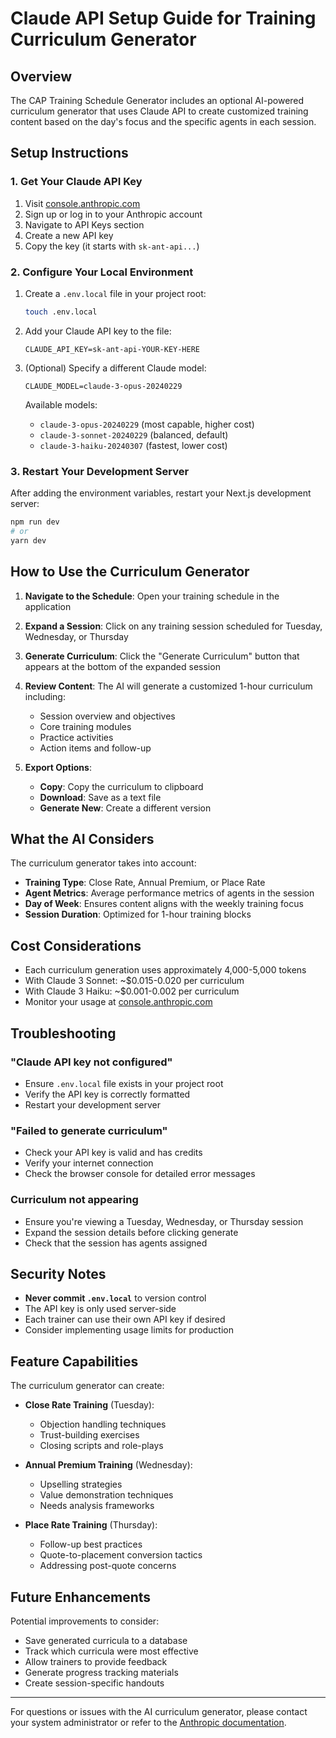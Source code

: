 # Claude API Setup Guide for Training Curriculum Generator

## Overview

The CAP Training Schedule Generator includes an optional AI-powered curriculum generator that uses Claude API to create customized training content based on the day's focus and the specific agents in each session.

## Setup Instructions

### 1. Get Your Claude API Key

1. Visit [console.anthropic.com](https://console.anthropic.com)
2. Sign up or log in to your Anthropic account
3. Navigate to API Keys section
4. Create a new API key
5. Copy the key (it starts with `sk-ant-api...`)

### 2. Configure Your Local Environment

1. Create a `.env.local` file in your project root:

   ```bash
   touch .env.local
   ```

2. Add your Claude API key to the file:

   ```
   CLAUDE_API_KEY=sk-ant-api-YOUR-KEY-HERE
   ```

3. (Optional) Specify a different Claude model:
   ```
   CLAUDE_MODEL=claude-3-opus-20240229
   ```
   Available models:
   - `claude-3-opus-20240229` (most capable, higher cost)
   - `claude-3-sonnet-20240229` (balanced, default)
   - `claude-3-haiku-20240307` (fastest, lower cost)

### 3. Restart Your Development Server

After adding the environment variables, restart your Next.js development server:

```bash
npm run dev
# or
yarn dev
```

## How to Use the Curriculum Generator

1. **Navigate to the Schedule**: Open your training schedule in the application

2. **Expand a Session**: Click on any training session scheduled for Tuesday, Wednesday, or Thursday

3. **Generate Curriculum**: Click the "Generate Curriculum" button that appears at the bottom of the expanded session

4. **Review Content**: The AI will generate a customized 1-hour curriculum including:

   - Session overview and objectives
   - Core training modules
   - Practice activities
   - Action items and follow-up

5. **Export Options**:
   - **Copy**: Copy the curriculum to clipboard
   - **Download**: Save as a text file
   - **Generate New**: Create a different version

## What the AI Considers

The curriculum generator takes into account:

- **Training Type**: Close Rate, Annual Premium, or Place Rate
- **Agent Metrics**: Average performance metrics of agents in the session
- **Day of Week**: Ensures content aligns with the weekly training focus
- **Session Duration**: Optimized for 1-hour training blocks

## Cost Considerations

- Each curriculum generation uses approximately 4,000-5,000 tokens
- With Claude 3 Sonnet: ~$0.015-0.020 per curriculum
- With Claude 3 Haiku: ~$0.001-0.002 per curriculum
- Monitor your usage at [console.anthropic.com](https://console.anthropic.com)

## Troubleshooting

### "Claude API key not configured"

- Ensure `.env.local` file exists in your project root
- Verify the API key is correctly formatted
- Restart your development server

### "Failed to generate curriculum"

- Check your API key is valid and has credits
- Verify your internet connection
- Check the browser console for detailed error messages

### Curriculum not appearing

- Ensure you're viewing a Tuesday, Wednesday, or Thursday session
- Expand the session details before clicking generate
- Check that the session has agents assigned

## Security Notes

- **Never commit `.env.local`** to version control
- The API key is only used server-side
- Each trainer can use their own API key if desired
- Consider implementing usage limits for production

## Feature Capabilities

The curriculum generator can create:

- **Close Rate Training** (Tuesday):

  - Objection handling techniques
  - Trust-building exercises
  - Closing scripts and role-plays

- **Annual Premium Training** (Wednesday):

  - Upselling strategies
  - Value demonstration techniques
  - Needs analysis frameworks

- **Place Rate Training** (Thursday):
  - Follow-up best practices
  - Quote-to-placement conversion tactics
  - Addressing post-quote concerns

## Future Enhancements

Potential improvements to consider:

- Save generated curricula to a database
- Track which curricula were most effective
- Allow trainers to provide feedback
- Generate progress tracking materials
- Create session-specific handouts

---

For questions or issues with the AI curriculum generator, please contact your system administrator or refer to the [Anthropic documentation](https://docs.anthropic.com).

